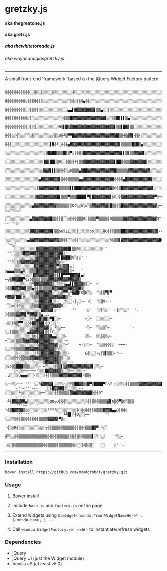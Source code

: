 # gretzky.js
#### aka thegreatone.js
#### aka gretz.js
##### aka thewhitetornado.js
###### aka waynedouglasgretzky.js

---

A small front-end 'framework' based on the jQuery Widget Factory pattern.


```
    ╣╬╬╣╬╬╣╢╣╣╬░░╣░░╢░░░░╢░░░░░░░░╢░░░░░░░░░░░░░░░░░░░░░░░░░░░░░░░░░░░░░░░░░░░░░░░░░
    ╬╬╬╢╣╣╬╬╬░╢╣╣╬╣╢╢░░░░░░░░░░░░╢╣░╣╣╬▄╢╣░░░░░░░░░░░░░░░░░░░░░░░░░░░░░░░░░░░░░░░░░░
    ╣╣╬╬╬╬╬╢╬░░╢╢╢╢░░░░░░░░░░░░░▄▄▌▓▓▓▓▓▓▓▓▓▌▒▒▄░░╢░░░░░░░░░░░░░░░░░░░░░░░░░░░░░░░░░
    ╬╬╣╣╬╬╢╬╣╬░╢░░░░░░░░░░░░░░╣▒▒█▓▓▓▓▓▓▓▓▓▓▓▓▓▓▓▌░░╢▒█▌▌▌▒▄░░░░░░░░░░░░░░░░░░░░░░░░
    ╬╬╬╬╣╬╬╢╢╢░╣░╢░░░░░░░░░░Θ╬▌█▒▓▓▓▓▓▓▓▓▓▓▓▓▓▓▓▓▓▓▓▓▌▒▒▌█▓▌▒▒░░░░░░░░░░░░░░░░░░░░░░
    ╣╬╢░░╣░░░░░░╢░░░░░░░░░▒░Θ╬╝▒▀▀█▓▓▓▓▓▓▓▓▓▓▓▓▓▓▓▓▓▓▓█▒▒╫▒▓▓▌╣▒╡░░░░░░░░░░░░░░░░░░░
    ╣╢╢░░░░░░░░░░░░░░░░░▌▓╣╝░ô╢╫▄▓▓▓▓▓▓▓▓▓▓▓▓▓▓▓▓▓▓▓▓▓▓▌▒▒▒▒▒█▓█▒▄░░░░░░░░░░░░░░░░░░
    ░░░░░░░░░░░░░░░░░░╠█▓██▒▒▒█▌▒▀░╢╬▒╢█▓▓▓▓▓▓▓▓▓▓▓▓▓▓▓▓▌▌▒▌▒▒▓▓▓▓▌░░░░░░░░░░░░░░░░░
    ░░░░░░░░░░░░░░░░░▐▓▌██▌▒Θ░░╠▒╣╢#╢▒▒▓▓▓▓▓▓▓▓▓▓▓▓▓▓▌██▒╬▒▒▓▓▓▓▓▓▓▌░░░░░░░░░░░░░░░░
    ░░░░░░░░░░░░░░░░░▓▓▓▌▌▌▒╬╣╬░░δ▒▒▒▄▓██▓▓▓▓▓▓▓▓▓▓▓▓█▒▒▒▒▒▓▓▓▓▓▓▓▓▓▓░░░░░░░░░░░░░░░
    ░░░░░░░░░░░░░░░▄▓▓▓▓▓▓▓▓▌▒╬╬▒▒▒▒▒▄▄▓▓▓▓▓▓▓▓▓▓▓▓▓▓╣╬╬▒▄█▓▓▓▓▓▓▓▓▓▓▓░░░░░░░░░░░░░░
    ░░░░░░░░░░░░░░╫▓▓▓▓▓▓▓▓█▒▒▒▒▒▌▌███▓▓▓▓▓▓▓▓▓▓▓▓▓▓▒Θ╣▒█▓▓▓▓▓▓▓▓▓▓▓▓▓▌░'░⌐░░░░░░░░░
    ░░░░░░░░░░░░░╟▓▓▓▓▓▓▓▓▓█▌▒▒▒▀▒▒▒████▌▀▌█▓▓▓▓▓▓▓▌╣δ░╬▓▓▓▓▓▓▓▓▓▓▓▓▓▓▓▀░⌐⌐░░░░░░░░░
    ░░░░░░░░░░░░▄▓▓▓▓▓▓▓▓▓▓▒▒▒▒▒╣╣Θδ░░É░ó░▒▓▓▓▓▓▓▓▌█▒▒╣▒█▓▓▓▓▓▓▓▓▓▓▓▓▓▓▓░⌐⌐⌐-░░░⌂░░░
    ░░░░░░░░░░░▄▓▓▓▓▓▓▓▓█▒▒╣╣▒░░░╢╣╣▒▒▒Θ░╠▒▒▒▀▒▒▒▒╣Θ▒▒▒▒▒▓▓▓▓▓▓▓▓▓▓▓▓▓▓▓Q"'-⌐⌐⌐"⌐░⌐⌐
    ░░░░░░░░░░░▓▓▓▓▓▓▓▓▓▓▌▒▒δδ░ΣΣ░░░╢░░░░░δδ░░░░╬Θ╣╣╣▒▒▒██▓▓▓▓▓▓▓▓▓▓▓▓▓▓▌╡⌐⌐⌐⌐⌐⌐'░░░
    ░░░░░░░░░░▄▓▓▓▓▓▓▓▓▓▓▓▓▓▒▒╬╣░░░╣╣░░░░░░░░░░░░░░δ╣▒▒▌▓▓▓▓▓▓▓▓▓▓▓▓▓▓▓▓▓█Θ⌐'  '"⌐░░
    ░░░░░░░░░░▓▓▓▓▓▓▓▓▓▓▓▓▓▓█▌▒▒Θ░░░░░░░░░░░''  '''░░░░▒█▓▓▓▓▓▓▓▓▓▓▓▓▓▓▓▓▓░'' '  ''
    ░░░░░░░░░╟▓▓▓▓▓▓▓▓▓▓▌█▓██▒Θ░|░'''              '''░░╢▒▓▓▓▓▓▓▓▓▓▓▓▓▓▓▓▓▒╦░⌐'
    ░░░░░░░░░▓▓▓▓▓▓▓▓▓▓▀▒╢▓▓▌╖(                 ╓▄▄▄▒▒▒▄Q░░▒▒▒█▓▓▓▓▓▓▓▓▓▓▓▓▓▌░⌐   '
    ░░░░░░░░▐▓▓▓▓▓▓▓▓▓╬╫▌█▀▀▀██▓▓▌▄░        ⌐╦▒▓▓▓██▀δΣδ▒▒▒╣▒▒▒▓▓▓▓▓▓▓▓▓▓▓▓▓▓▒
    ░░░░░░░░╨▓▓▓▓▓▓▓▓▒░δ░░╥▄▄▌▌▓▓▓▓▒╣░⌐  ⌐-░╣▒█▓▓▓▓▓▌▒▒▄╢╣▒╣▒▒▒▒▓▓▓▓▓▓▓▓▓▓▓▓▓▒░
    ░░░░░░░░░╠▓▓▓▓▓▓▓░░░░╢▀▀░╚▓▓█Γδ▒É░░  '░╢▒▀▌▀ Θ▓▓▓Γ██╣╬░░░╢▒▒▓▓▓▓▓▓▓▓▓▓▓█▒░⌐
    ░░░░░░░░░░Ñ▓▓▓▓▓▓░░⌐'''░░░-j,░-⌐ -░  '░▒Θ- - '░░⌂░╢Θ░░░░░╢▒▒█▓▓▓▓▓▓▓▓▓Θ░     '
    ░░░░░░░░░░░░▓▓▓▓▓▌░⌐⌐    '└'    '░⌐  '░╣░░⌐ '⌐⌠░░░░'' '-░╣▒▒▒▓▓▓▓▌▀▓▓▓▌▒▄,,,
    ░░░░░░░░░╣▄█▒▓▓░▀█░░⌐           ⌐░⌐  ░░░░░░⌐        ' -░░╣╬▒▀▀░░δ╬▓▓▓▓▓▌êΘ░░░'⌐
    ░░░░░░░░╬▒▓▓▓▓▓▌░'╙░░⌐⌐        '-░⌐  ░░░╠░⌐         '-░░╢▒▒▒░░░░▄▓▓▓▓▓▓▌▒╣╝C░░'
    ░░░░░░░░╠Θ╢▓▓▓▓▓▓▄▄░░░░⌐       -░░⌐  ░░╟╣░Q⌐       ⌐░░░░▒▒▒▓▓▓▓▓▓▓▓▓▓▓▓▒╢░░░░-⌐
    ░░░░░░░░░░δ▓▓▓▓▓▓▓▓▌░░░⌐'    ⌐-░░░⌐  '░░╠╣╬╣░  ⌐⌐⌐-░░░░╣▒▒▒▒▓▓▓▓▓▓▓▓▓▓▓▓▓▒Q░░░
    ░░⌐░░░░⌐░░╚▒▓▓▓▓▓▓▓▓╬░░░-      'É╣░░░-╗╣▒▌▒▒░⌐'⌐-░░░░╢╢╬▒▒▒▒▓▓▓▓▓▓▓▓▓▓▓▓▓▒╬░░░
    ░░░░░░''░⌐░░░▒█▓▓▓▓▓▒░░░⌐⌐⌐    '-░Éδ▒▒███▒▒▒░░░░⌐'⌐░░░░╣▒▒▌▒▓▓▓▓▓▓▓▓▓▓▓▓▌░░░⌐
    ░⌐░░⌐⌐⌐⌐⌐⌐"░░░█▓▓▓▓▓▓╢░░░⌐⌐░░░░⌐'   ,,░░░░Q▄▄▄░░░⌐░░░░╢╣╣▒▒▒▓▓▓▓▓▓▓▓▓▓▌╣▒▒╕
    ░⌐⌐░░⌐⌐⌐'''''░░δ▓▓▓▓▓▌░░░░⌐░░╚▒██▓▓▒▒█▀▒████▀Γ⌂░'⌐░░░░╣╣▒▒▒▒▓▓▓▓▓▓▓▓▓▓█▒▒░╠
    '⌐'⌐⌐"''⌐⌐⌐    ░╟█▓▓▓▓▌░░░░░░⌐-░░░░░░╙░░░░░░░░░⌐⌐░░░░╢╢▒╬▒▒╣▓▓▓▓▓▓▓▓▓█╬╣╢Θ^
    '⌐⌐'⌐⌐'⌐ '  '  '╨╢█▓▓▓▓▓▄░░░░░░░░░░QQ╦Q╣╣╣░░░░░░░░░░╢╢▒╬╬▒▒▒▒▓▌δ▒╬▀▒δ░▒╣╣
     '''⌐⌐ '' '      "ê▒█▓▓▓▓▒░░░░░░"░░░╙╙╨╙░░░░░░░░░╠░╣╣╬╬╣╣╬▒▒▒▓▓▓▓▄▄Q╣╬╬δ
      '''''             ''╙╨█▌░╫Q░░░⌐⌐      ''-░░░░╢╣╣▒╣╣╣╣╣╬╣▒▒▒▒▓▓▓▓▌▀▒ç
                             `╬░░É╣░░░░░░░░░░░░╦╬╣▒▒▒╬╣▒▒▒▒▒╣╣▒╣╣▒▒▒█▓▀ ╘░░
                              ╫░░░╢╬▒▒▒▒▒▒▒▒▒▒▒▒▒╬▒╣╣▒▒▒▒▒╣╣▒╣▒╣╬▒▒▒▒▌░░ ░░    '░░⌐
                              ¡░░▒╣▒▒▒▒▒▒▒▒▒▒▒▒╬╣▒▒▒▒╣▒▒▒▒▒▒╬░░░╠╬▒░▒░'  ░░    ░'⌐'⌐
```

---

### Installation

`bower install https://github.com/mondorobot/gretzky.git`

### Usage
1) Bower install

2) Include `base.js` and `factory.js` on the page

3) Extend widgets using `$.widget('mondo.*YourWidgetNameHere*', $.mondo.base, { ...`

4) Call `window.WidgetFactory.refresh()` to instantiate/refresh widgets

### Dependencies
- jQuery
- jQuery UI (just the Widget module)
- Vanilla JS (at least v5.0)
